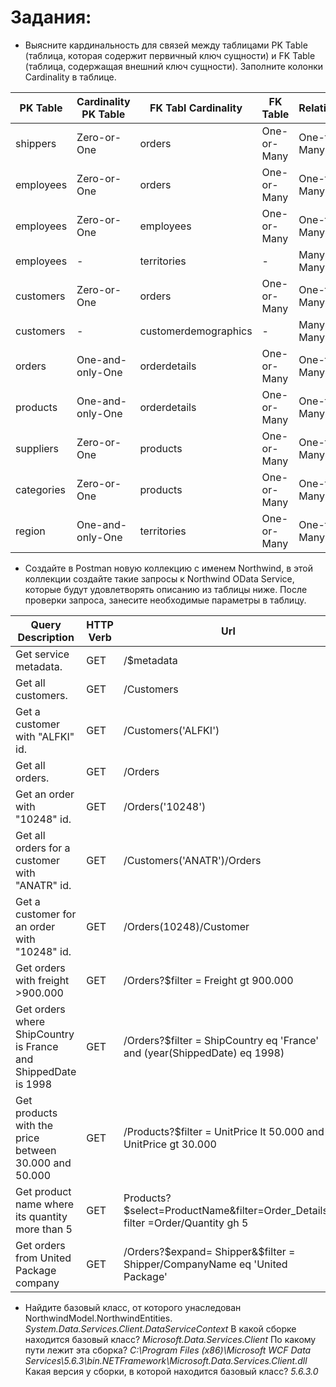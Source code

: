 # Задания:
- Выясните кардинальность для связей между таблицами PK Table (таблица, которая содержит первичный ключ сущности) и FK Table (таблица, содержащая внешний ключ сущности). Заполните колонки Cardinality в таблице.

| PK Table      | Cardinality PK Table | FK Tabl  Cardinality | FK Table      | Relationship |
| ------------- | -------------------- | -------------------- | ------------- | ------------ |
| shippers    	|   Zero-or-One        |orders    	      | One-or-Many   | One-to-Many  | 
| employees     |   Zero-or-One        |orders                | One-or-Many   | One-to-Many  | 
| employees     |   Zero-or-One        |employees             | One-or-Many   | One-to-Many  | 
| employees     |   -                  |territories           | -             | Many-to-Many | 
| customers     |   Zero-or-One        |orders                | One-or-Many   | One-to-Many  |  
| customers     |   -                  |customerdemographics  | -             | Many-to-Many | 
| orders        |   One-and-only-One   |orderdetails          | One-or-Many   | One-to-Many  | 
| products      |   One-and-only-One   |orderdetails          | One-or-Many   | One-to-Many  |  
| suppliers     |   Zero-or-One        |products              | One-or-Many   | One-to-Many  | 
| categories    |   Zero-or-One        |products              | One-or-Many   | One-to-Many  | 
| region        |   One-and-only-One   |territories           | One-or-Many   | One-to-Many  | 
				
- Создайте в Postman новую коллекцию с именем Northwind, в этой коллекции создайте такие запросы к Northwind OData Service, которые будут удовлетворять описанию из таблицы ниже. После проверки запроса, занесите необходимые параметры в таблицу.

| Query Description             | HTTP Verb   | Url                  | 
| ----------------------------- | ----------- | -------------------- | 
| Get service metadata.         |   GET       | /$metadata           | 
| Get all customers.            |   GET       | /Customers           | 
| Get a customer with "ALFKI" id.|   GET      | /Customers('ALFKI')  |
| Get all orders.                |   GET      | /Orders              | 
| Get an order with "10248" id. |   GET       | /Orders('10248')     |
| Get all orders for a customer with "ANATR" id. |   GET       | /Customers('ANATR')/Orders   | 
| Get a customer for an order with "10248" id.   |   GET      | /Orders(10248)/Customer     |
|Get orders with freight >900.000 |GET |/Orders?$filter = Freight gt 900.000|
|Get orders where ShipCountry is France and ShippedDate is 1998 |  GET| /Orders?$filter = ShipCountry eq 'France' and (year(ShippedDate) eq 1998)|
|Get products with the price between 30.000 and 50.000 |  GET | /Products?$filter = UnitPrice lt 50.000 and UnitPrice gt 30.000|
|Get product name where its quantity more than 5| GET | Products?$select=ProductName&filter=Order_Details?filter =Order/Quantity gh 5|
|Get orders from United Package company| GET |/Orders?$expand= Shipper&$filter = Shipper/CompanyName eq 'United Package'|

- Найдите базовый класс, от которого унаследован NorthwindModel.NorthwindEntities. *System.Data.Services.Client.DataServiceContext*
В какой сборке находится базовый класс? *Microsoft.Data.Services.Client* 
По какому пути лежит эта сборка? *C:\Program Files (x86)\Microsoft WCF Data Services\5.6.3\bin\.NETFramework\Microsoft.Data.Services.Client.dll*
Какая версия у сборки, в которой находится базовый класс? *5.6.3.0*




		
